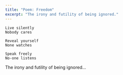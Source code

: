 ```yaml
---
title: "Poem: Freedom"
excerpt: "The irony and futility of being ignored."
---
```


```
Live silently
Nobody cares

Reveal yourself
None watches

Speak freely
No-one listens
```

The irony and futility of being ignored...
